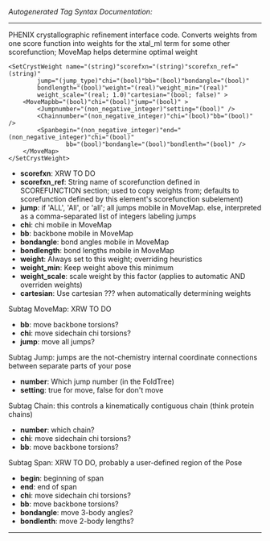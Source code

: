 _Autogenerated Tag Syntax Documentation:_

---
PHENIX crystallographic refinement interface code. Converts weights from one score function into weights for the xtal_ml term for some other scorefunction; MoveMap helps determine optimal weight

```
<SetCrystWeight name="(string)"scorefxn="(string)"scorefxn_ref="(string)"
        jump="(jump_type)"chi="(bool)"bb="(bool)"bondangle="(bool)"
        bondlength="(bool)"weight="(real)"weight_min="(real)"
        weight_scale="(real; 1.0)"cartesian="(bool; false)" >
    <MoveMapbb="(bool)"chi="(bool)"jump="(bool)" >
        <Jumpnumber="(non_negative_integer)"setting="(bool)" />
        <Chainnumber="(non_negative_integer)"chi="(bool)"bb="(bool)" />
        <Spanbegin="(non_negative_integer)"end="(non_negative_integer)"chi="(bool)"
                bb="(bool)"bondangle="(bool)"bondlenth="(bool)" />
    </MoveMap>
</SetCrystWeight>
```

-   **scorefxn**: XRW TO DO
-   **scorefxn_ref**: String name of scorefunction defined in SCOREFUNCTION section; used to copy weights from; defaults to scorefunction defined by this element's scorefunction subelement)
-   **jump**: if 'ALL', 'All', or 'all'; all jumps mobile in MoveMap.  else, interpreted as a comma-separated list of integers labeling jumps
-   **chi**: chi mobile in MoveMap
-   **bb**: backbone mobile in MoveMap
-   **bondangle**: bond angles mobile in MoveMap
-   **bondlength**: bond lengths mobile in MoveMap
-   **weight**: Always set to this weight; overriding heuristics
-   **weight_min**: Keep weight above this minimum
-   **weight_scale**: scale weight by this factor (applies to automatic AND overriden weights)
-   **cartesian**: Use cartesian ??? when automatically determining weights


Subtag MoveMap:   XRW TO DO

-   **bb**: move backbone torsions?
-   **chi**: move sidechain chi torsions?
-   **jump**: move all jumps?


Subtag Jump:   jumps are the not-chemistry internal coordinate connections between separate parts of your pose

-   **number**: Which jump number (in the FoldTree)
-   **setting**: true for move, false for don't move

Subtag Chain:   this controls a kinematically contiguous chain (think protein chains)

-   **number**: which chain?
-   **chi**: move sidechain chi torsions?
-   **bb**: move backbone torsions?

Subtag Span:   XRW TO DO, probably a user-defined region of the Pose

-   **begin**: beginning of span
-   **end**: end of span
-   **chi**: move sidechain chi torsions?
-   **bb**: move backbone torsions?
-   **bondangle**: move 3-body angles?
-   **bondlenth**: move 2-body lengths?

---
